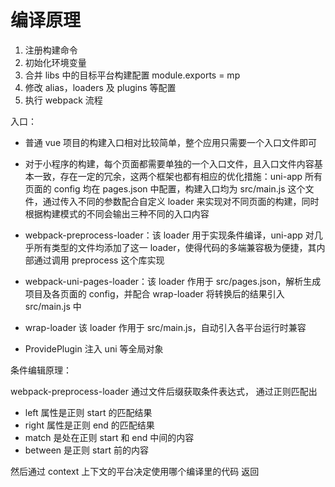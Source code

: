 # 编译原理

1. 注册构建命令
2. 初始化环境变量
3. 合并 libs 中的目标平台构建配置 module.exports = mp
4. 修改 alias，loaders 及 plugins 等配置
5. 执行 webpack 流程

入口：

- 普通 vue 项目的构建入口相对比较简单，整个应用只需要一个入口文件即可
- 对于小程序的构建，每个页面都需要单独的一个入口文件，且入口文件内容基本一致，存在一定的冗余，这两个框架也都有相应的优化措施：uni-app 所有页面的 config 均在 pages.json 中配置，构建入口均为 src/main.js 这个文件，通过传入不同的参数配合自定义 loader 来实现对不同页面的构建，同时根据构建模式的不同会输出三种不同的入口内容

- webpack-preprocess-loader：该 loader 用于实现条件编译，uni-app 对几乎所有类型的文件均添加了这一 loader，使得代码的多端兼容极为便捷，其内部通过调用 preprocess 这个库实现
- webpack-uni-pages-loader：该 loader 作用于 src/pages.json，解析生成项目及各页面的 config，并配合 wrap-loader 将转换后的结果引入 src/main.js 中
- wrap-loader 该 loader 作用于 src/main.js，自动引入各平台运行时兼容
- ProvidePlugin 注入 uni 等全局对象

条件编辑原理：

webpack-preprocess-loader 通过文件后缀获取条件表达式， 通过正则匹配出

- left 属性是正则 start 的匹配结果
- right 属性是正则 end 的匹配结果
- match 是处在正则 start 和 end 中间的内容
- between 是正则 start 前的内容

然后通过 context 上下文的平台决定使用哪个编译里的代码 返回
